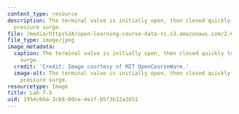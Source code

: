 ```yaml
---
content_type: resource
description: The terminal valve is initially open, then closed quickly to create a
  pressure surge.
file: /media/https%3A/open-learning-course-data-rc.s3.amazonaws.com/2-672-project-laboratory-spring-2009/1954c60a3c6800ce4e1fb5f3b12a1651_lab7-5.jpg
file_type: image/jpeg
image_metadata:
  caption: The terminal valve is initially open, then closed quickly to create a pressure
    surge.
  credit: 'Credit: Image courtesy of MIT OpenCourseWare.'
  image-alt: The terminal valve is initially open, then closed quickly to create a
    pressure surge.
resourcetype: Image
title: Lab 7-5
uid: 1954c60a-3c68-00ce-4e1f-b5f3b12a1651
---
```

